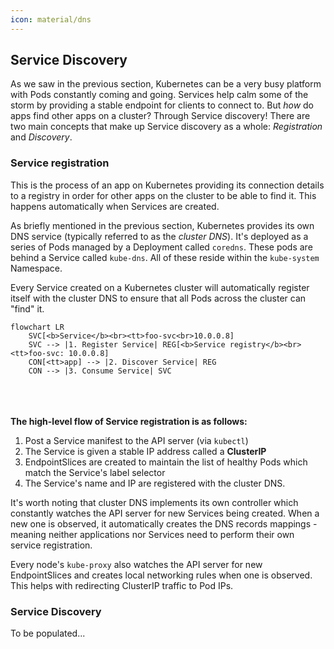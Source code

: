 ```yaml
---
icon: material/dns
---
```


## Service Discovery
As we saw in the previous section, Kubernetes can be a very busy platform with Pods constantly coming and going. Services help calm some of the storm by providing a stable endpoint for clients to connect to. But *how* do apps find other apps on a cluster? Through Service discovery! There are two main concepts that make up Service discovery as a whole: *Registration* and *Discovery*.

### Service registration
This is the process of an app on Kubernetes providing its connection details to a registry in order for other apps on the cluster to be able to find it. This happens automatically when Services are created.  

As briefly mentioned in the previous section, Kubernetes provides its own DNS service (typically referred to as the *cluster DNS*). It's deployed as a series of Pods managed by a Deployment called `coredns`. These pods are behind a Service called `kube-dns`. All of these reside within the `kube-system` Namespace.  

Every Service created on a Kubernetes cluster will automatically register itself with the cluster DNS to ensure that all Pods across the cluster can "find" it.

``` mermaid
flowchart LR
    SVC[<b>Service</b><br><tt>foo-svc<br>10.0.0.8]
    SVC --> |1. Register Service| REG[<b>Service registry</b><br><tt>foo-svc: 10.0.0.8]
    CON[<tt>app] --> |2. Discover Service| REG
    CON --> |3. Consume Service| SVC
```
<br/><br/><br/>
**The high-level flow of Service registration is as follows:**  

1. Post a Service manifest to the API server (via `kubectl`)
1. The Service is given a stable IP address called a **ClusterIP**
1. EndpointSlices are created to maintain the list of healthy Pods which match the Service's label selector
1. The Service's name and IP are registered with the cluster DNS.  

It's worth noting that cluster DNS implements its own controller which constantly watches the API server for new Services being created. When a new one is observed, it automatically creates the DNS records mappings - meaning neither applications nor Services need to perform their own service registration.  

Every node's `kube-proxy` also watches the API server for new EndpointSlices and creates local networking rules when one is observed. This helps with redirecting ClusterIP traffic to Pod IPs.

### Service Discovery

To be populated...